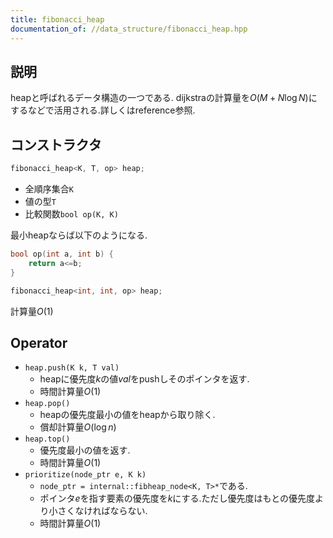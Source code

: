 ```yaml
---
title: fibonacci_heap
documentation_of: //data_structure/fibonacci_heap.hpp
---
```


## 説明

heapと呼ばれるデータ構造の一つである.
dijkstraの計算量を$O(M + N\log N)$にするなどで活用される.詳しくはreference参照.

## コンストラクタ

```cpp
fibonacci_heap<K, T, op> heap;
```

-   全順序集合```K```
-   値の型```T```
-   比較関数```bool op(K, K)```

最小heapならば以下のようになる.

```cpp
bool op(int a, int b) {
    return a<=b;
}

fibonacci_heap<int, int, op> heap;
```

計算量$O(1)$

## Operator
-   ```heap.push(K k, T val)```
    -   heapに優先度$k$の値$val$をpushしそのポインタを返す.
    -   時間計算量$O(1)$
-   ```heap.pop()```
    -   heapの優先度最小の値をheapから取り除く.
    -   償却計算量$O(\log n)$
-   ```heap.top()```
    -   優先度最小の値を返す.
    -   時間計算量$O(1)$
-   ```prioritize(node_ptr e, K k)```
    -   ```node_ptr = internal::fibheap_node<K, T>*```である.
    -   ポインタ$e$を指す要素の優先度を$k$にする.ただし優先度はもとの優先度より小さくなければならない.
    -   時間計算量$O(1)$
